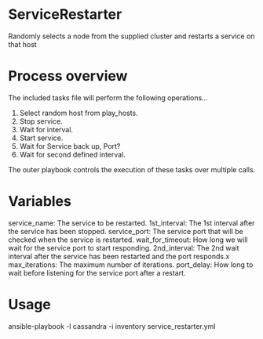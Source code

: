 # ServiceRestarter
Randomly selects a node from the supplied cluster and restarts a service on that host

# Process overview

The included tasks file will perform the following operations...

1. Select random host from play_hosts.
2. Stop service.
3. Wait for interval.
4. Start service.
5. Wait for Service back up, Port?
6. Wait for second defined interval.

The outer playbook controls the execution of these tasks over multiple calls.

# Variables

service_name: The service to be restarted.
1st_interval: The 1st interval after the service has been stopped.
service_port: The service port that will be checked when the service is restarted.
wait_for_timeout: How long we will wait for the service port to start responding.
2nd_interval: The 2nd wait interval after the service has been restarted and the port responds.x
max_iterations: The maximum number of iterations.
port_delay: How long to wait before listening for the service port after a restart.

# Usage
ansible-playbook -l cassandra -i inventory service_restarter.yml
